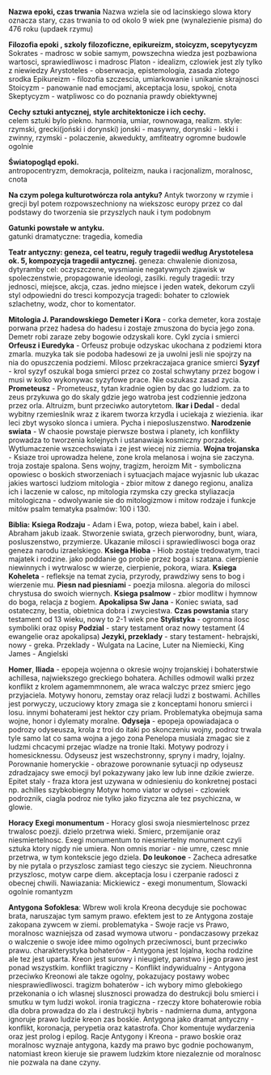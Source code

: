 **Nazwa epoki, czas trwania**
	Nazwa wziela sie od lacinskiego slowa ktory oznacza stary, czas trwania to od okolo 9 wiek pne (wynalezienie pisma) do 476 roku (updaek rzymu)
	
**Filozofia epoki , szkoly filozoficzne, epikureizm, stoicyzm, scepytycyzm**
	Sokrates - madrosc w sobie samym, powszechna wiedza jest pozbawiona wartosci, sprawiedliwosc i madrosc
	Platon - idealizm, czlowiek jest zly tylko z niewiedzy
	Arystoteles - obserwacja, epistemologia, zasada zlotego srodka
	Epikureizm - filozofia szczescia, umiarkowanie i unikanie skrajnosci
	Stoicyzm - panowanie nad emocjami, akceptacja losu, spokoj, cnota
	Skeptycyzm - watpliwosc co do poznania prawdy obiektywnej
	

**Cechy sztuki antycznej, style architektonicze i ich cechy.**  
	celem sztuki bylo piekno. harmonia, umiar, rownowaga, realizm.
	style: rzymski, grecki(joński i dorynski) 
	jonski - masywny, dorynski - lekki i zwinny, rzymski - polaczenie, akwedukty, amfiteatry ogromne budowle ogolnie

**Światopogląd epoki.**  
	antropocentryzm, demokracja, politeizm, nauka i racjonalizm, moralnosc, cnota

**Na czym polega kulturotwórcza rola antyku?**
	Antyk tworzony w rzymie i grecji byl potem rozpowszechniony na wiekszosc europy przez co dal podstawy do tworzenia sie przyszlych nauk i tym podobnym

**Gatunki powstałe w antyku.**  
	gatunki dramatyczne: tragedia, komedia

**Teatr antyczny: geneza, cel teatru, reguły tragedii według Arystotelesa ok. 5, kompozycja tragedii antycznej.** 
	geneza: chwalenie dionizosa, dytyramby
	cel: oczyszczene, wysmianie negatywnych zjawisk w spoleczenstwie, propagowanie ideologi, zasilki.
	reguly tragedii: trzy jednosci, miejsce, akcja, czas. jedno miejsce i jeden watek, dekorum czyli styl odpowiedni do tresci
	kompozycja tragedi: bohater to czlowiek szlachetny, wodz, chor to komentator.

**Mitologia J. Parandowskiego** 
	**Demeter i Kora** - corka demeter, kora zostaje porwana przez hadesa do hadesu i zostaje zmuszona do bycia jego zona. Demetr robi zaraze zeby bogowie odzyskali kore. Cykl zycia i smierci
	**Orfeusz i Euredyka** - Orfeusz probuje odzyskac ukochana z podziemi ktora zmarla. muzyka tak sie podoba hadesowi ze ja uwolni jesli nie spojrzy na nia do opuszczenia podziemi. Milosc przekraczajaca granice smierci
	**Syzyf** - krol syzyf oszukal boga smierci przez co zostal schwytany przez bogow i musi w kolko wykonywac syzyfowe prace. Nie oszukasz zasad zycia.
	**Prometeusz** - Prometeusz, tytan kradnie ogien by dac go ludziom. za to zeus przykuwa go do skaly gdzie jego watroba jest codziennie jedzona przez orla. Altruizm, bunt przeciwko autorytetom.
	**Ikar i Dedal** - dedal wybitny rzemieslnik wraz z ikarem tworza krzydla i uciekaja z wiezienia. ikar leci zbyt wysoko slonca i umiera. Pycha i nieposluszenstwo. 
	**Narodzenie swiata** - W chaosie powstaje pierwsze bostwa i planety, ich konflikty prowadza to tworzenia kolejnych i ustanawiaja kosmiczny porzadek. Wytlumaczenie wszcechswiata i ze jest wiecej niz ziemia.
	**Wojna trojanska** - Ksiaze troi uprowadza helene, zone krola melanosa i wojna sie zaczyna. troja zostaje spalona. Sens wojny, tragizm, heroizm
	Mit - symboliczna opowiesc o boskich stworzeniach i sytuacjach majace wyjasnic lub ukazac jakies wartosci ludziom
	mitologia - zbior mitow z danego regionu, analiza ich i laczenie w calosc, np mitologia rzymska czy grecka
	styliazacja mitologiczna - odwolywanie sie do mitologizmow i mitow
	rodzaje i funkcje mitów
	psalm 
	tematyka psalmów: 100 i 130.

**Biblia:** 
	**Ksiega Rodzaju** - Adam i Ewa, potop, wieza babel, kain i abel. Abraham jakub izaak. Stworzenie swiata, grzech pierworodny, bunt, wiara, posluszenstwo, przymierze. Ukazanie milosci i sprawiedliwosci boga oraz geneza narodu izraelskiego.
	**Ksiega Hioba** - Hiob zostaje tredowatym, traci majatek i rodzine. jako poddanie go probie przez boga i szatana. cierpienie niewinnych i wytrwalosc w wierze, cierpienie, pokora, wiara.
	**Ksiega Koheleta** - refleksje na temat zycia, przyrody, prawdziwy sens to bog i wierzenie mu.
	**Piesn nad piesniami** - poezja milosna. alegoria do milosci chrystusa do swoich wiernych.
	**Ksiega psalmow** - zbior modlitw i hymnow do boga, relacja z bogiem.
	**Apokalipsa Sw Jana** - Koniec swiata, sad ostateczny, bestia, obietnica dobra i zwyciestwa.
	**Czas powstania** stary testament od 13 wieku, nowy to 2-1 wiek pne
	**Stylistyka** - ogromna ilosc symboliki oraz opisy
	**Podzial** - stary testament oraz nowy testament (4 ewangelie oraz apokalipsa)
	**Jezyki, przeklady** - stary testament- hebrajski, nowy - greka. Przeklady - Wulgata na Lacine, Luter na Niemiecki, King James - Angielski


**Homer**, 
	**Iliada** - epopeja wojenna o okresie wojny trojanskiej i bohaterstwie achillesa, najwiekszego greckiego bohatera. Achilles odmowil walki przez konflikt z krolem agamemmnonem, ale wraca walczyc przez smierc jego przyjaciela. Motywy honoru, zemstay oraz relacji ludzi z bostwami. Achilles jest porwyczy, uczuciowy ktory zmaga sie z konceptami honoru smierci i losu. innymi bohaterami jest hektor czy priam. Problematyka obejmuja sama wojne, honor i dylematy moralne.
	**Odyseja** - epopeja opowiadajaca o podrozy odyseusza, krola z troi do itaki po skonczeniu wojny, podroz trwala tyle samo lat co sama wojna a jego zona Penelopa musiala zmagac sie z ludzmi chcacymi przejac wladze na tronie Itaki. Motywy podrozy i homesicknessu. Odyseusz jest wszechstronny, spryny i madry, lojalny.  
	Porownanie homeryckie - obrazowe porownanie sytuacji np odyseusz zdradzajacy swe emocji byl pokazywany jako lew lub inne dzikie zwierze.
	Epitet staly - fraza ktora jest uzywana w odniesieniu do konkretnej postaci np. achilles szybkobiegny
	Motyw homo viator w odysei - czlowiek podroznik, ciagla podroz nie tylko jako fizyczna ale tez psychiczna, w glowie. 


**Horacy** 
	**Exegi monumentum** - Horacy glosi swoja niesmiertelnosc przez trwalosc poezji. dzielo przetrwa wieki. Smierc, przemijanie oraz niesmiertelnosc. Exegi monumentum to niesmiertelny monument czyli sztuka ktory nigdy nie umiera. Non omnis moriar - nie umre, czesc mnie przetrwa, w tym kontekscie jego dziela. 
	**Do leukonoe** - Zacheca adresatke by nie pytala o przyszlosc zamiast tego cieszyc sie zyciem. Nieuchronna przyszlosc, motyw carpe diem. akceptacja losu i czerpanie radosci z obecnej chwili.
	Nawiazania: Mickiewicz - exegi monumentum, Slowacki ogolnie romantyzm
	


**Antygona** **Sofoklesa**: 
	Wbrew woli krola Kreona decyduje sie pochowac brata, naruszajac tym samym prawo. efektem jest to ze Antygona zostaje zakopana zywcem w ziemi.
	problematyka - Swoje racje vs Prawo, moralnosc wazniejsza od zasad
	wymowa utworu - pondaczasowy przekaz o walczenie o swoje idee mimo ogolnych przeciwnosci, bunt przeciwko prawu.
	charakterystyka bohaterów - Antygona jest lojalna, kocha rodzine ale tez jest uparta. Kreon jest surowy i nieugiety, panstwo i jego prawo jest ponad wszystkim.
	konflikt tragiczny - Konflikt indywidualny - Antygona przeciwko Kreonowi ale takze ogolny, pokazujacy postawy wobec niesprawiedliwosci.
	tragizm bohaterów - ich wybory mimo glebokiego przekonania o ich wlasnej slusznosci prowadza do destrukcji bolu smierci i smutku w tym ludzi wokol. 
	ironia tragiczna  - rzeczy ktore bohaterowie robia dla dobra prowadza do zla i destrukcji
	hybris - nadmierna duma, antygona ignoruje prawo ludzie kreon zas boskie.
	Antygona jako dramat antyczny - konflikt, koronacja, perypetia oraz katastrofa. Chor komentuje wydarzenia oraz jest prolog i epilog. 
	Racje Antygony i Kreona - prawo boskie oraz moralnosc wyznaje antygona, kazdy ma prawo byc godnie pochowanym, natomiast kreon kieruje sie prawem ludzkim ktore niezaleznie od moralnosc nie pozwala na dane czyny.  


